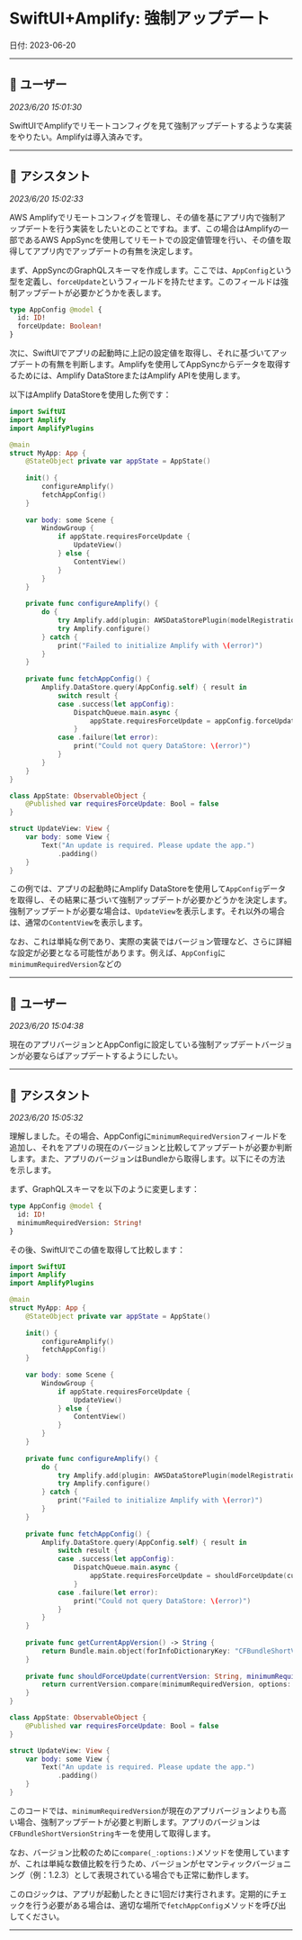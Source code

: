 # SwiftUI+Amplify: 強制アップデート

日付: 2023-06-20

---

## 👤 ユーザー
*2023/6/20 15:01:30*

SwiftUIでAmplifyでリモートコンフィグを見て強制アップデートするような実装をやりたい。Amplifyは導入済みです。

---

## 🤖 アシスタント
*2023/6/20 15:02:33*

AWS Amplifyでリモートコンフィグを管理し、その値を基にアプリ内で強制アップデートを行う実装をしたいとのことですね。まず、この場合はAmplifyの一部であるAWS AppSyncを使用してリモートでの設定値管理を行い、その値を取得してアプリ内でアップデートの有無を決定します。

まず、AppSyncのGraphQLスキーマを作成します。ここでは、`AppConfig`という型を定義し、`forceUpdate`というフィールドを持たせます。このフィールドは強制アップデートが必要かどうかを表します。

```graphql
type AppConfig @model {
  id: ID!
  forceUpdate: Boolean!
}
```

次に、SwiftUIでアプリの起動時に上記の設定値を取得し、それに基づいてアップデートの有無を判断します。Amplifyを使用してAppSyncからデータを取得するためには、Amplify DataStoreまたはAmplify APIを使用します。

以下はAmplify DataStoreを使用した例です：

```swift
import SwiftUI
import Amplify
import AmplifyPlugins

@main
struct MyApp: App {
    @StateObject private var appState = AppState()
    
    init() {
        configureAmplify()
        fetchAppConfig()
    }
    
    var body: some Scene {
        WindowGroup {
            if appState.requiresForceUpdate {
                UpdateView()
            } else {
                ContentView()
            }
        }
    }
    
    private func configureAmplify() {
        do {
            try Amplify.add(plugin: AWSDataStorePlugin(modelRegistration: AmplifyModels()))
            try Amplify.configure()
        } catch {
            print("Failed to initialize Amplify with \(error)")
        }
    }
    
    private func fetchAppConfig() {
        Amplify.DataStore.query(AppConfig.self) { result in
            switch result {
            case .success(let appConfig):
                DispatchQueue.main.async {
                    appState.requiresForceUpdate = appConfig.forceUpdate
                }
            case .failure(let error):
                print("Could not query DataStore: \(error)")
            }
        }
    }
}

class AppState: ObservableObject {
    @Published var requiresForceUpdate: Bool = false
}

struct UpdateView: View {
    var body: some View {
        Text("An update is required. Please update the app.")
            .padding()
    }
}
```

この例では、アプリの起動時にAmplify DataStoreを使用して`AppConfig`データを取得し、その結果に基づいて強制アップデートが必要かどうかを決定します。強制アップデートが必要な場合は、`UpdateView`を表示します。それ以外の場合は、通常の`ContentView`を表示します。

なお、これは単純な例であり、実際の実装ではバージョン管理など、さらに詳細な設定が必要となる可能性があります。例えば、`AppConfig`に`minimumRequiredVersion`などの

---

## 👤 ユーザー
*2023/6/20 15:04:38*

現在のアプリバージョンとAppConfigに設定している強制アップデートバージョンが必要ならばアップデートするようにしたい。

---

## 🤖 アシスタント
*2023/6/20 15:05:32*

理解しました。その場合、AppConfigに`minimumRequiredVersion`フィールドを追加し、それをアプリの現在のバージョンと比較してアップデートが必要か判断します。また、アプリのバージョンはBundleから取得します。以下にその方法を示します。

まず、GraphQLスキーマを以下のように変更します：

```graphql
type AppConfig @model {
  id: ID!
  minimumRequiredVersion: String!
}
```

その後、SwiftUIでこの値を取得して比較します：

```swift
import SwiftUI
import Amplify
import AmplifyPlugins

@main
struct MyApp: App {
    @StateObject private var appState = AppState()
    
    init() {
        configureAmplify()
        fetchAppConfig()
    }
    
    var body: some Scene {
        WindowGroup {
            if appState.requiresForceUpdate {
                UpdateView()
            } else {
                ContentView()
            }
        }
    }
    
    private func configureAmplify() {
        do {
            try Amplify.add(plugin: AWSDataStorePlugin(modelRegistration: AmplifyModels()))
            try Amplify.configure()
        } catch {
            print("Failed to initialize Amplify with \(error)")
        }
    }
    
    private func fetchAppConfig() {
        Amplify.DataStore.query(AppConfig.self) { result in
            switch result {
            case .success(let appConfig):
                DispatchQueue.main.async {
                    appState.requiresForceUpdate = shouldForceUpdate(currentVersion: getCurrentAppVersion(), minimumRequiredVersion: appConfig.minimumRequiredVersion)
                }
            case .failure(let error):
                print("Could not query DataStore: \(error)")
            }
        }
    }
    
    private func getCurrentAppVersion() -> String {
        return Bundle.main.object(forInfoDictionaryKey: "CFBundleShortVersionString") as? String ?? "Unknown"
    }
    
    private func shouldForceUpdate(currentVersion: String, minimumRequiredVersion: String) -> Bool {
        return currentVersion.compare(minimumRequiredVersion, options: .numeric) == .orderedAscending
    }
}

class AppState: ObservableObject {
    @Published var requiresForceUpdate: Bool = false
}

struct UpdateView: View {
    var body: some View {
        Text("An update is required. Please update the app.")
            .padding()
    }
}
```

このコードでは、`minimumRequiredVersion`が現在のアプリバージョンよりも高い場合、強制アップデートが必要と判断します。アプリのバージョンは`CFBundleShortVersionString`キーを使用して取得します。

なお、バージョン比較のために`compare(_:options:)`メソッドを使用していますが、これは単純な数値比較を行うため、バージョンがセマンティックバージョニング（例：1.2.3）として表現されている場合でも正常に動作します。

このロジックは、アプリが起動したときに1回だけ実行されます。定期的にチェックを行う必要がある場合は、適切な場所で`fetchAppConfig`メソッドを呼び出してください。

---

